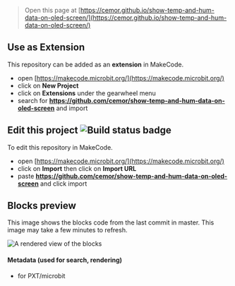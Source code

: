 
> Open this page at [https://cemor.github.io/show-temp-and-hum-data-on-oled-screen/](https://cemor.github.io/show-temp-and-hum-data-on-oled-screen/)

## Use as Extension

This repository can be added as an **extension** in MakeCode.

* open [https://makecode.microbit.org/](https://makecode.microbit.org/)
* click on **New Project**
* click on **Extensions** under the gearwheel menu
* search for **https://github.com/cemor/show-temp-and-hum-data-on-oled-screen** and import

## Edit this project ![Build status badge](https://github.com/cemor/show-temp-and-hum-data-on-oled-screen/workflows/MakeCode/badge.svg)

To edit this repository in MakeCode.

* open [https://makecode.microbit.org/](https://makecode.microbit.org/)
* click on **Import** then click on **Import URL**
* paste **https://github.com/cemor/show-temp-and-hum-data-on-oled-screen** and click import

## Blocks preview

This image shows the blocks code from the last commit in master.
This image may take a few minutes to refresh.

![A rendered view of the blocks](https://github.com/cemor/show-temp-and-hum-data-on-oled-screen/raw/master/.github/makecode/blocks.png)

#### Metadata (used for search, rendering)

* for PXT/microbit
<script src="https://makecode.com/gh-pages-embed.js"></script><script>makeCodeRender("{{ site.makecode.home_url }}", "{{ site.github.owner_name }}/{{ site.github.repository_name }}");</script>
